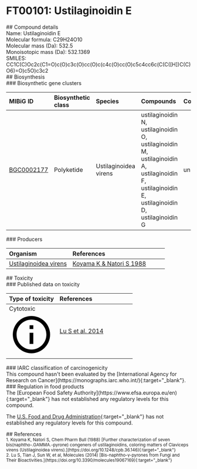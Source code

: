
# FT00101: Ustilaginoidin E
<div class="molecule_image" style="float:left">
<img data-smiles= CC1CC(=O)C2=C(O)C3=C(C=C2O1)C(C1=C(O)C=C(O)C2=C(O)C4=C(C=C12)OC(C)C(C)C4=O)=C(O)C=C3O data-smiles-options="{ 'width': 350, 'height': 350 }" />
</div>
## Compound details
<div style="overflow:hidden">
Name: Ustilaginoidin E<br>
Molecular formula: C29H24O10<br>
Molecular mass (Da): 532.5<br>
Monoisotopic mass (Da): 532.1369<br>
<div class="break_all">
SMILES: CC1C(C)Oc2c(C1=O)c(O)c3c(O)cc(O)c(c4c(O)cc(O)c5c4cc6c(C(C([H])C(C)O6)=O)c5O)c3c2<br>
</div>
</div>

<div markdown="block" class="section">
## Biosynthesis
<div markdown="block" class="subsection">
### Biosynthetic gene clusters
<table>
<thead>
<tr>
<th style="text-align: left;" role="columnheader" data-sort-default>MIBiG ID</th>
<th style="text-align: left;" role="columnheader">Biosynthetic class</th>
<th style="text-align: left;" role="columnheader">Species</th>
<th style="text-align: left;" role="columnheader">Compounds</th>
<th style="text-align: left;" role="columnheader">Complete</th>
<th style="text-align: left;" role="columnheader">Minimal entry</th>
</tr>
</thead>
<tbody>
        <tr>
        <td style="text-align: left;"><a href="https://mibig.secondarymetabolites.org/repository/BGC0002177" target="_blank">BGC0002177</a></td>
        <td style="text-align: left;">Polyketide</td>
        <td style="text-align: left;">Ustilaginoidea virens</td>
        <td style="text-align: left;">ustilaginoidin N, ustilaginoidin O, ustilaginoidin M, ustilaginoidin A, ustilaginoidin F, ustilaginoidin E, ustilaginoidin D, ustilaginoidin G</td>
        <td style="text-align: left;">unknown</td>
        <td style="text-align: left;">True</td>
        </tr>
</tbody>
</table>
</div>

<div markdown="block" class="subsection">
### Producers
<table>
<thead>
<tr>
<th style="text-align: left;" role="columnheader" width="40%" data-sort-default>Organism</th>
<th style="text-align: left;" role="columnheader" width="60%">References</th>
</tr>
</thead>
        <tr>
        <td style="text-align: left;"><a href="https://www.ncbi.nlm.nih.gov/Taxonomy/Browser/wwwtax.cgi?mode=Info&id=1159556" target="_blank">Ustilaginoidea virens</a></td>
        <td style="text-align: left;"><a href="#REF00310">Koyama K &amp; Natori S 1988</a></td>
        </tr>
</table>
</div>
</div>

<div markdown="block" class="section">
## Toxicity
<div markdown="block" class="subsection">
### Published data on toxicity
<table>
<thead>
<tr>
<th style="text-align: left;" role="columnheader" width="40%" data-sort-default>Type of toxicity</th>
<th style="text-align: left;" role="columnheader" width="60%">References</th>
</tr>
</thead>
<tbody>
<tr>
<td style="text-align: left;">Cytotoxic <span class="twemoji" title="Toxic to cells"><svg xmlns="http://www.w3.org/2000/svg" viewBox="0 0 24 24"><path d="M11 9h2V7h-2m1 13c-4.41 0-8-3.59-8-8s3.59-8 8-8 8 3.59 8 8-3.59 8-8 8m0-18A10 10 0 0 0 2 12a10 10 0 0 0 10 10 10 10 0 0 0 10-10A10 10 0 0 0 12 2m-1 15h2v-6h-2v6Z"></path></svg></span></td>
<td style="text-align: left;"><a href="#REF00085">Lu S et al. 2014</a></td>
</tr>
</tbody>
</table>
</div>

<div markdown="block" class="subsection">
### IARC classification of carcinogenicity
<div markdown="block" class="indented_block">
This compound hasn't been evaluated by the [International Agency for Research on Cancer](https://monographs.iarc.who.int/){:target="_blank"}.<br>
</div>
</div>

<div markdown="block" class="subsection">
### Regulation in food products
<div markdown="block" class="indented_block">
The [European Food Safety Authority](https://www.efsa.europa.eu/en){:target="_blank"} has not established any regulatory levels for this compound. <br>

The [U.S. Food and Drug Administration](https://www.fda.gov/){:target="_blank"} has not established any regulatory levels for this compound. <br>

</div>
</div>

</div>

<div markdown="block" class="section">
## References
<div markdown="block" style="font-size: smaller;">
<span id=REF00310>
1. Koyama K, Natori S, Chem Pharm Bull (1988) [Further characterization of seven bis(naphtho-.GAMMA.-pyrone) congeners of ustilaginoidins, coloring matters of Claviceps virens (Ustilaginoidea virens).](https://doi.org/10.1248/cpb.36.146){:target="_blank"}<br>
</span>

<span id=REF00085>
2. Lu S, Tian J, Sun W, et al, Molecules (2014) [Bis-naphtho-γ-pyrones from Fungi and Their Bioactivities.](https://doi.org/10.3390/molecules19067169){:target="_blank"}<br>
</span>

</div>
</div>

<script type="text/javascript" src="https://unpkg.com/smiles-drawer@2.0.1/dist/smiles-drawer.min.js"></script>
<script>
    SmiDrawer.apply();
</script>